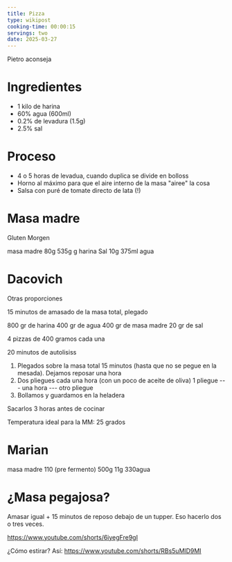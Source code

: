 ```yaml
---
title: Pizza
type: wikipost
cooking-time: 00:00:15
servings: two 
date: 2025-03-27
---
```


Pietro aconseja 

# Ingredientes

- 1 kilo de harina
- 60% agua (600ml)
- 0.2% de levadura (1.5g)
- 2.5% sal 

# Proceso

- 4 o 5 horas de levadua, cuando duplica se divide en bolloss
- Horno al máximo para que el aire interno de la masa "airee" la cosa
- Salsa con puré de tomate directo de lata (!)

# Masa madre

Gluten Morgen

masa madre 80g 
535g g harina
Sal 10g
375ml agua

# Dacovich

Otras proporciones 

15 minutos de amasado de la masa total, plegado

800 gr de harina
400 gr de agua
400 gr de masa madre
20 gr de sal

4 pizzas de 400 gramos cada una 

20 minutos de autolisiss

1. Plegados sobre la masa total 15 minutos (hasta que no se pegue en la mesada). Dejamos reposar una hora
2. Dos pliegues cada una hora (con un poco de aceite de oliva) 1 pliegue --- una hora --- otro pliegue 
3. Bollamos y guardamos en la heladera 

Sacarlos 3 horas antes de cocinar 

Temperatura ideal para la MM: 25 grados 


# Marian

masa madre 110 (pre fermento)
500g 
11g
330agua 

# ¿Masa pegajosa?

Amasar igual + 15 minutos de reposo debajo de un tupper. Eso hacerlo dos o tres veces. 

https://www.youtube.com/shorts/6iyegFre9gI

¿Cómo estirar? Así: https://www.youtube.com/shorts/RBs5uMlD9MI




